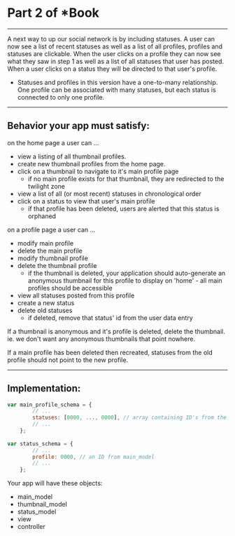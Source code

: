    
# Part 2 of *Book
___
 A next way to up our social network is by including statuses.  A user can now see a list of recent statuses as well as a list of all profiles, profiles and statuses are clickable.  When the user clicks on a profile they can now see what they saw in step 1 as well as a list of all statuses that user has posted. When a user clicks on a status they will be directed to that user's profile.
  * Statuses and profiles in this version have a one-to-many relationship.  One profile can be associated with many statuses, but each status is connected to only one profile.

___    
## Behavior your app must satisfy:
on the home page a user can ...
* view a listing of all thumbnail profiles.
* create new thumbnail profiles from the home page.
* click on a thumbnail to navigate to it's main profile page
    * if no main profile exists for that thumbnail, they are redirected to the twilight zone
* view a list of all (or most recent) statuses in chronological order
* click on a status to view that user's main profile
    * if that profile has been deleted, users are alerted that this status is orphaned   

on a profile page a user can ...
* modify main profile
* delete the main profile
* modify thumbnail profile
* delete the thumbnail profile
    * if the thumbnail is deleted, your application should auto-generate an anonymous thumbnail for this profile to display on 'home' - all main profiles should be accessible
* view all statuses posted from this profile
* create a new status 
* delete old statuses  
  * if deleted, remove that status' id from the user data entry  

If a thumbnail is anonymous and it's profile is deleted, delete the thumbnail.  ie. we don't want any anonymous thumbnails that point nowhere.  

If a main profile has been deleted then recreated, statuses from the old profile should not point to the new profile.
___
## Implementation:

```javascript 
var main_profile_schema = {
        // ...
        statuses: [0000, ..., 0000], // array containing ID's from the status_model
        // ...
    };
    
var status_schema = {
        // ...
        profile: 0000, // an ID from main_model
        // ...
    };    
```

Your app will have these objects:

* main_model
* thumbnail_model
* status_model
* view
* controller

